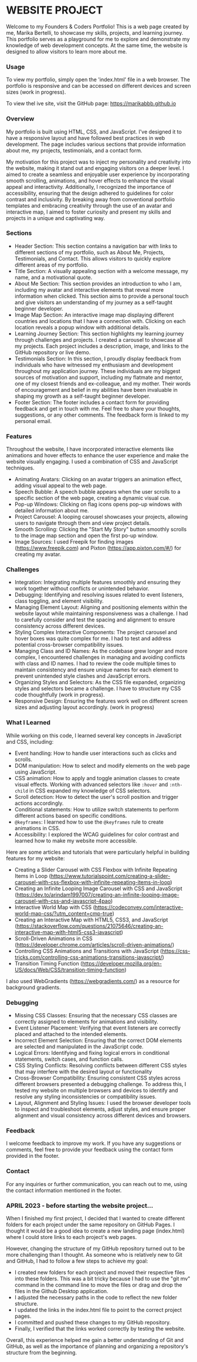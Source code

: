 # WEBSITE PROJECT

Welcome to my Founders & Coders Portfolio! This is a web page created by me, Marika Bertelli, to showcase my skills, projects, and learning journey. This portfolio serves as a playground for me to explore and demonstrate my knowledge of web development concepts. At the same time, the website is designed to allow visitors to learn more about me.

### Usage

To view my portfolio, simply open the 'index.html' file in a web browser. The portfolio is responsive and can be accessed on different devices and screen sizes (work in progress).  

To view thel ive site, visit the GitHub page: https://marikabbb.github.io  

### Overview

My portfolio is built using HTML, CSS, and JavaScript. I've designed it to have a responsive layout and have followed best practices in web development. The page includes various sections that provide information about me, my projects, testimonials, and a contact form.

My motivation for this project was to inject my personality and creativity into the website, making it stand out and engaging visitors on a deeper level. I aimed to create a seamless and enjoyable user experience by incorporating smooth scrolling, animations, and hover effects to enhance the visual appeal and interactivity. Additionally, I recognized the importance of accessibility, ensuring that the design adhered to guidelines for color contrast and inclusivity. By breaking away from conventional portfolio templates and embracing creativity through the use of an avatar and interactive map, I aimed to foster curiosity and present my skills and projects in a unique and captivating way.

### Sections

- Header Section: This section contains a navigation bar with links to different sections of my portfolio, such as About Me, Projects, Testimonials, and Contact. This allows visitors to quickly explore different areas of my portfolio.
- Title Section: A visually appealing section with a welcome message, my name, and a motivational quote.
- About Me Section: This section provides an introduction to who I am, including my avatar and interactive elements that reveal more information when clicked. This section aims to provide a personal touch and give visitors an understanding of my journey as a self-taught beginner developer.
- Image Map Section: An interactive image map displaying different countries and locations that I have a connection with. Clicking on each location reveals a popup window with additional details.
- Learning Journey Section: This section highlights my learning journey through challenges and projects. I created a carousel to showcase all my projects. Each project includes a description, image, and links to the GitHub repository or live demo.
- Testimonials Section: In this section, I proudly display feedback from individuals who have witnessed my enthusiasm and development throughout my application journey. These individuals are my biggest sources of motivation and support, including my flatmate and mentor, one of my closest friends and ex-colleague, and my mother. Their words of encouragement and belief in my abilities have been invaluable in shaping my growth as a self-taught beginner developer.
- Footer Section: The footer includes a contact form for providing feedback and get in touch with me. Feel free to share your thoughts, suggestions, or any other comments. The feedback form is linked to my personal email.

### Features
Throughout the website, I have incorporated interactive elements like animations and hover effects to enhance the user experience and make the website visually engaging. I used a combination of CSS and JavaScript techniques.

- Animating Avatars: Clicking on an avatar triggers an animation effect, adding visual appeal to the web page.
- Speech Bubble: A speech bubble appears when the user scrolls to a specific section of the web page, creating a dynamic visual cue.
- Pop-up Windows: Clicking on flag icons opens pop-up windows with detailed information about me.
- Project Carousel: A looping carousel showcases your projects, allowing users to navigate through them and view project details.
- Smooth Scrolling: Clicking the "Start My Story" button smoothly scrolls to the image map section and open the first po-up window.
- Image Sources: I used Freepik for finding images (https://www.freepik.com) and Pixton (https://app.pixton.com/#/) for creating my avatar.

### Challenges

- Integration: Integrating multiple features smoothly and ensuring they work together without conflicts or unintended behavior.
- Debugging: Identifying and resolving issues related to event listeners, class toggling, and element visibility.
- Managing Element Layout: Aligning and positioning elements within the website layout while maintaining responsiveness was a challenge. I had to carefully consider and test the spacing and alignment to ensure consistency across different devices.
- Styling Complex Interactive Components: The project carousel and hover boxes was quite complex for me. I had to test and address potential cross-browser compatibility issues.
- Managing Class and ID Names: As the codebase grew longer and more complex, I encountered challenges in managing and avoiding conflicts with class and ID names. I had to review the code multiple times to maintain consistency and ensure unique names for each element to prevent unintended style clashes and JavaScript errors.
- Organizing Styles and Selectors: As the CSS file expanded, organizing styles and selectors became a challenge. I have to structure my CSS code thoughtfully (work in progress).
- Responsive Design: Ensuring the features work well on different screen sizes and adjusting layout accordingly. (work in progress)

### What I Learned
While working on this code, I learned several key concepts in JavaScript and CSS, including:

- Event handling: How to handle user interactions such as clicks and scrolls.
- DOM manipulation: How to select and modify elements on the web page using JavaScript.
- CSS animation: How to apply and toggle animation classes to create visual effects. Working with advanced selectors like ```:hover``` and ```:nth-child``` in CSS expanded my knowledge of CSS selectors.  
- Scroll detection: How to detect the user's scroll position and trigger actions accordingly.
- Conditional statements: How to utilize switch statements to perform different actions based on specific conditions.
- ```@keyframes```: I learned how to use the ```@keyframes``` rule to create animations in CSS.
- Accessibility: I explored the WCAG guidelines for color contrast and learned how to make my website more accessible.

Here are some articles and tutorials that were particularly helpful in building features for my website:

- Creating a Slider Carousel with CSS Flexbox with Infinite Repeating Items in Loop (https://www.tutorialspoint.com/creating-a-slider-carousel-with-css-flexbox-with-infinite-repeating-items-in-loop)
- Creating an Infinite Looping Image Carousel with CSS and JavaScript (https://dev.to/arindam1997007/creating-an-infinite-looping-image-carousel-with-css-and-javascript-4pao)
- Interactive World Map with CSS (https://codeconvey.com/interactive-world-map-css/?utm_content=cmp-true)
- Creating an Interactive Map with HTML5, CSS3, and JavaScript (https://stackoverflow.com/questions/21075646/creating-an-interactive-map-with-html5-css3-javascript)
- Scroll-Driven Animations in CSS (https://developer.chrome.com/articles/scroll-driven-animations/)
- Controlling CSS Animations and Transitions with JavaScript (https://css-tricks.com/controlling-css-animations-transitions-javascript/)
- Transition Timing Function (https://developer.mozilla.org/en-US/docs/Web/CSS/transition-timing-function)

I also used WebGradients (https://webgradients.com/) as a resource for background gradients.

### Debugging

- Missing CSS Classes: Ensuring that the necessary CSS classes are correctly assigned to elements for animations and visibility.
- Event Listener Placement: Verifying that event listeners are correctly placed and attached to the intended elements.
- Incorrect Element Selection: Ensuring that the correct DOM elements are selected and manipulated in the JavaScript code.
- Logical Errors: Identifying and fixing logical errors in conditional statements, switch cases, and function calls.
- CSS Styling Conflicts: Resolving conflicts between different CSS styles that may interfere with the desired layout or functionality
- Cross-Browser Compatibility: Ensuring consistent CSS styles across different browsers presented a debugging challenge. To address this, I tested my website on multiple browsers and devices to identify and resolve any styling inconsistencies or compatibility issues.
- Layout, Alignment and Styling Issues: I used the browser developer tools to inspect and troubleshoot elements, adjust styles, and ensure proper alignment and visual consistency across different devices and browsers.


### Feedback

I welcome feedback to improve my work. If you have any suggestions or comments, feel free to provide your feedback using the contact form provided in the footer.

### Contact

For any inquiries or further communication, you can reach out to me, using the contact information mentioned in the footer.




### APRIL 2023 - before starting the website project...

When I finished my first project, I decided that I wanted to create different folders for each project under the same repository on GitHub Pages. I thought it would be a good idea to create a new landing page (index.html) where I could store links to each project's web pages.

However, changing the structure of my GitHub repository turned out to be more challenging than I thought. As someone who is relatively new to Git and GitHub, I had to follow a few steps to achieve my goal:

- I created new folders for each project and moved their respective files into these folders. This was a bit tricky because I had to use the "git mv" command in the command line to move the files or drag and drop the files in the Github Desktop application.
- I adjusted the necessary paths in the code to reflect the new folder structure.
- I updated the links in the index.html file to point to the correct project pages.
- I committed and pushed these changes to my GitHub repository.
- Finally, I verified that the links worked correctly by testing the website.

Overall, this experience helped me gain a better understanding of Git and GitHub, as well as the importance of planning and organizing a repository's structure from the beginning.
